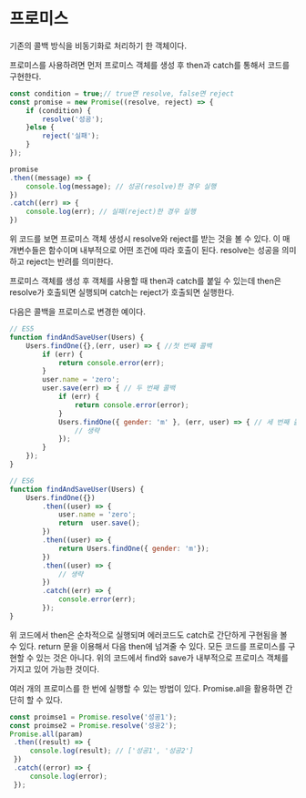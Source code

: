 # 프로미스

기존의 콜백 방식을 비동기화로 처리하기 한 객체이다. 

프로미스를 사용하려면  먼저 프로미스 객체를 생성 후 then과 catch를 통해서 코드를 구현한다.

~~~javascript
const condition = true;// true면 resolve, false면 reject
const promise = new Promise((resolve, reject) => {
    if (condition) {
        resolve('성공');
    }else {
        reject('실패');
    }
});

promise
.then((message) => {
    console.log(message); // 성공(resolve)한 경우 실행
})
.catch((err) => {
    console.log(err); // 실패(reject)한 경우 실행
})
~~~

위 코드를 보면 프로미스 객체 생성시 resolve와 reject를 받는 것을 볼 수 있다. 이 매개변수들은 함수이며  내부적으로 어떤 조건에 따라 호출이 된다. resolve는 성공을 의미하고 reject는 반려를 의미한다. 

프로미스 객체를 생성 후 객체를 사용할 때 then과 catch를 붙일 수 있는데 then은 resolve가 호출되면 실행되며 catch는 reject가 호출되면 실행한다.

다음은 콜백을 프로미스로 변경한 예이다. 

~~~javascript
// ES5
function findAndSaveUser(Users) {
    Users.findOne({},(err, user) => { //첫 번째 콜백
        if (err) {
            return console.error(err);
        }
        user.name = 'zero';
        user.save(err) => { // 두 번째 콜백
            if (err) {
                return console.error(error);
            }
            Users.findOne({ gender: 'm' }, (err, user) => { // 세 번째 콜백
                // 생략
            });
        }
    });
}

// ES6
function findAndSaveUser(Users) {
    Users.findOne({})
        .then((user) => {
            user.name = 'zero';
            return  user.save();
        })
        .then((user) => {
            return Users.findOne({ gender: 'm'});
        })
        .then((user) => {
            // 생략
        })
        .catch((err) => {
            console.error(err);
        });
}
~~~

위 코드에서 then은 순차적으로 실행되며 에러코드도 catch로 간단하게 구현됨을 볼 수 있다.  return 문을 이용해서 다음 then에 넘겨줄 수 있다. 모든 코드를 프로미스를 구현할 수 있는 것은 아니다. 위의 코드에서 find와 save가 내부적으로 프로미스 객체를 가지고 있어 가능한 것이다. 

여러 개의 프로미스를 한 번에 실행할 수 있는 방법이 있다. Promise.all을 활용하면 간단히 할 수 있다. 

~~~javascript
const proimse1 = Promise.resolve('성공1');
const proimse2 = Promise.resolve('성공2');
Promise.all(param)
 .then((result) => {
     console.log(result); // ['성공1', '성공2']
 })
 .catch((error) => {
     console.log(error);
 });
~~~







